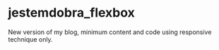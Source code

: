 # jestemdobra_flexbox
New version of my blog, minimum content and code using responsive technique only.
